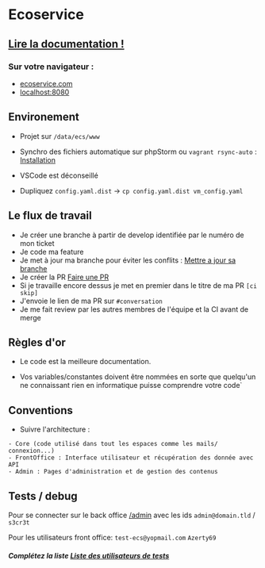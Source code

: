 # Ecoservice

## [Lire la documentation !](docs/0Sommaire.md)

### Sur votre navigateur :

- [ecoservice.com](http://ecoservice.com)
- [localhost:8080](http://localhost:8080)

## Environement

- Projet sur `/data/ecs/www`

- Synchro des fichiers automatique sur phpStorm ou `vagrant rsync-auto` : [Installation](docs/1Installation.md#sources)

- VSCode est déconseillé

- Dupliquez `config.yaml.dist` &rarr; `cp config.yaml.dist vm_config.yaml`

## Le flux de travail

- Je créer une branche à partir de develop identifiée par le numéro de mon ticket
- Je code ma feature
- Je met à jour ma branche pour éviter les conflits : [Mettre a jour sa branche](docs/3GitFlow.md#majbranche)
- Je créer la PR [Faire une PR](docs/3GitFlow.md#environments)
- Si je travaille encore dessus je met en premier dans le titre de ma PR `[ci skip]`
- J'envoie le lien de ma PR sur `#conversation`
- Je me fait review par les autres membres de l'équipe et la CI avant de merge

## Règles d'or
- Le code est la meilleure documentation.

- Vos variables/constantes doivent être nommées en sorte que quelqu'un ne connaissant rien en informatique puisse comprendre votre code`

## Conventions

- Suivre l'architecture :

```
- Core (code utilisé dans tout les espaces comme les mails/ connexion...)
- FrontOffice : Interface utilisateur et récupération des donnée avec API
- Admin : Pages d'administration et de gestion des contenus
```

## Tests / debug

Pour se connecter sur le back office [/admin](ecoservice.coom/admin) avec les ids
`admin@domain.tld` / `s3cr3t`

Pour les utilisateurs front office: `test-ecs@yopmail.com` `Azerty69`

##### Complétez la liste [Liste des utilisateurs de tests](docs/4Tests.md#comptes-utilisateurs)
